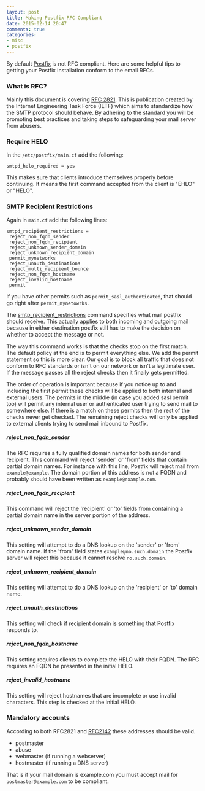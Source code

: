 ```yaml
---
layout: post
title: Making Postfix RFC Compliant
date: 2015-02-14 20:47
comments: true
categories:
- misc
- postfix
---
```

By default [Postfix](http://www.postfix.org/) is not RFC compliant. Here are some helpful tips to getting your Postfix installation conform to the email RFCs.

### What is RFC?

Mainly this document is covering [RFC 2821](http://tools.ietf.org/html/rfc2821). This is publication created by the Internet Engineering Task Force (IETF) which aims to standardize how the SMTP protocol should behave. By adhering to the standard you will be promoting best practices and taking steps to safeguarding your mail server from abusers.


### Require HELO 
In the `/etc/postfix/main.cf` add the following:

```
smtpd_helo_required = yes
```

This makes sure that clients introduce themselves properly before continuing. It means the first command accepted from the client is "EHLO" or "HELO".

### SMTP Recipient Restrictions

Again in `main.cf` add the following lines:

```
smtpd_recipient_restrictions = 
 reject_non_fqdn_sender
 reject_non_fqdn_recipient
 reject_unknown_sender_domain
 reject_unknown_recipient_domain
 permit_mynetworks
 reject_unauth_destinations
 reject_multi_recipient_bounce
 reject_non_fqdn_hostname
 reject_invalid_hostname
 permit
```

If you have other permits such as `permit_sasl_authenticated`, that should go right after `permit_mynetowrks`. 

The [smtp_recipient_restrictions](http://www.postfix.org/postconf.5.html#smtpd_recipient_restrictions) command specifies what mail postfix should receive. This actually applies to both incoming and outgoing mail because in either destination postfix still has to make the decision on whether to accept the message or not. 

The way this command works is that the checks stop on the first match. The default policy at the end is to permit everything else. We add the permit statement so this is more clear. Our goal is to block all traffic that does not conform to RFC standards or isn't on our network or isn't a legitimate user. If the message passes all the reject checks then it finally gets permitted.

The order of operation is important because if you notice up to and including the first permit these checks will be applied to both internal and external users. The permits in the middle (in case you added sasl permit too) will permit any internal user or authenticated user trying to send mail to somewhere else. If there is a match on these permits then the rest of the checks never get checked. The remaining reject checks will only be applied to external clients trying to send mail inbound to Postfix.



##### reject_non_fqdn_sender

The RFC requires a fully qualified domain names for both sender and recipient. This command will reject 'sender' or 'from' fields that contain partial domain names. For instance with this line, Postfix will reject mail from `example@example`. The domain portion of this address is not a FQDN and probably should have been written as `example@example.com`.

##### reject_non_fqdn_recipient

This command will reject the 'recipient' or 'to' fields from containing a partial domain name in the server portion of the address. 

##### reject_unknown_sender_domain

This setting will attempt to do a DNS lookup on the 'sender' or 'from' domain name. If the 'from' field states `example@no.such.domain` the Postfix server will reject this because it cannot resolve `no.such.domain`.

##### reject_unknown_recipient_domain

This setting will attempt to do a DNS lookup on the 'recipient' or 'to' domain name.

##### reject_unauth_destinations

This setting will check if recipient domain is something that Postfix responds to.

##### reject_non_fqdn_hostname

This setting requires clients to complete the HELO with their FQDN. The RFC requires an FQDN be presented in the initial HELO.

##### reject_invalid_hostname

This setting will reject hostnames that are incomplete or use invalid characters. This step is checked at the initial HELO.




### Mandatory accounts

According to both RFC2821 and [RFC2142](http://tools.ietf.org/html/rfc2142) these addresses should be valid.

* postmaster
* abuse
* webmaster (if running a webserver)
* hostmaster (if running a DNS server)

That is if your mail domain is example.com you must accept mail for `postmaster@example.com` to be compliant.


